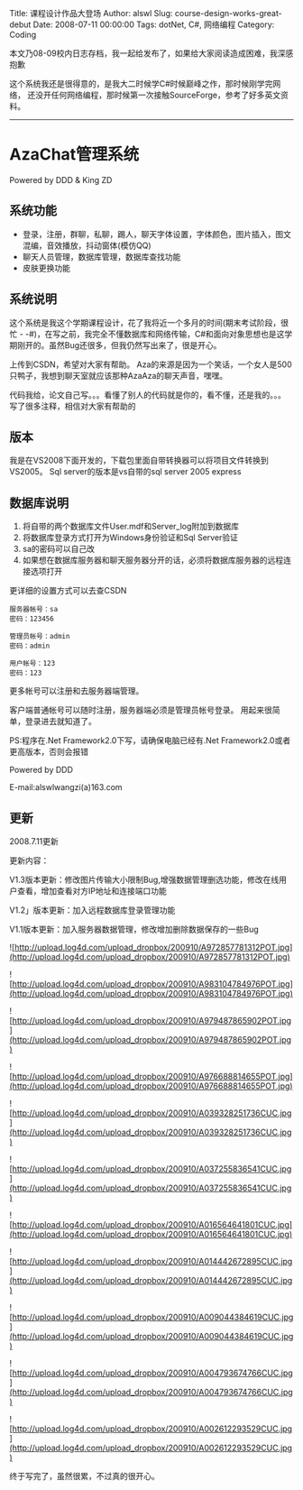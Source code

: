 Title: 课程设计作品大登场
Author: alswl
Slug: course-design-works-great-debut
Date: 2008-07-11 00:00:00
Tags: dotNet, C#, 网络编程
Category: Coding

本文乃08-09校内日志存档，我一起给发布了，如果给大家阅读造成困难，我深感抱歉

这个系统我还是很得意的，是我大二时候学C#时候巅峰之作，那时候刚学完网络，
还没开任何网络编程，那时候第一次接触SourceForge，参考了好多英文资料。

----

# AzaChat管理系统 #
Powered by DDD & King ZD

## 系统功能 ##

* 登录，注册，群聊，私聊，踢人，聊天字体设置，字体颜色，图片插入，图文混编，音效播放，抖动窗体(模仿QQ)
* 聊天人员管理，数据库管理，数据库查找功能
* 皮肤更换功能

## 系统说明 ##

这个系统是我这个学期课程设计，花了我将近一个多月的时间(期末考试阶段，很忙 - -#)，在写之前，我完全不懂数据库和网络传输，C#和面向对象思想也是这学期刚开的。虽然Bug还很多，但我仍然写出来了，很是开心。

上传到CSDN，希望对大家有帮助。 
Aza的来源是因为一个笑话，一个女人是500只鸭子，我想到聊天室就应该那种AzaAza的聊天声音，嘿嘿。

代码我给，论文自己写。。。看懂了别人的代码就是你的，看不懂，还是我的。。。
写了很多注释，相信对大家有帮助的

## 版本 ##

我是在VS2008下面开发的，下载包里面自带转换器可以将项目文件转换到VS2005。
Sql server的版本是vs自带的sql server 2005 express

## 数据库说明 ##

1. 将自带的两个数据库文件User.mdf和Server_log附加到数据库
1. 将数据库登录方式打开为Windows身份验证和Sql Server验证
1. sa的密码可以自己改
1. 如果想在数据库服务器和聊天服务器分开的话，必须将数据库服务器的远程连接选项打开

更详细的设置方式可以去查CSDN

```
服务器帐号：sa
密码：123456

管理员帐号：admin
密码：admin

用户帐号：123
密码：123
```

更多帐号可以注册和去服务器端管理。

客户端普通帐号可以随时注册，服务器端必须是管理员帐号登录。
用起来很简单，登录进去就知道了。

PS:程序在.Net Framework2.0下写，请确保电脑已经有.Net Framework2.0或者更高版本，否则会报错

Powered by DDD

E-mail:alswlwangzi(a)163.com

## 更新 ##

2008.7.11更新

更新内容：

V1.3版本更新：修改图片传输大小限制Bug,增强数据管理删选功能，修改在线用户查看，增加查看对方IP地址和连接端口功能

V1.2」版本更新：加入远程数据库登录管理功能

V1.1版本更新：加入服务器数据管理，修改增加删除数据保存的一些Bug

![http://upload.log4d.com/upload_dropbox/200910/A972857781312POT.jpg](http://upload.log4d.com/upload_dropbox/200910/A972857781312POT.jpg)

![http://upload.log4d.com/upload_dropbox/200910/A983104784976POT.jpg](http://upload.log4d.com/upload_dropbox/200910/A983104784976POT.jpg)


![http://upload.log4d.com/upload_dropbox/200910/A979487865902POT.jpg](http://upload.log4d.com/upload_dropbox/200910/A979487865902POT.jpg)

![http://upload.log4d.com/upload_dropbox/200910/A976688814655POT.jpg](http://upload.log4d.com/upload_dropbox/200910/A976688814655POT.jpg)

![http://upload.log4d.com/upload_dropbox/200910/A039328251736CUC.jpg](http://upload.log4d.com/upload_dropbox/200910/A039328251736CUC.jpg)

![http://upload.log4d.com/upload_dropbox/200910/A037255836541CUC.jpg](http://upload.log4d.com/upload_dropbox/200910/A037255836541CUC.jpg)

![http://upload.log4d.com/upload_dropbox/200910/A016564641801CUC.jpg](http://upload.log4d.com/upload_dropbox/200910/A016564641801CUC.jpg)

![http://upload.log4d.com/upload_dropbox/200910/A014442672895CUC.jpg](http://upload.log4d.com/upload_dropbox/200910/A014442672895CUC.jpg)

![http://upload.log4d.com/upload_dropbox/200910/A009044384619CUC.jpg](http://upload.log4d.com/upload_dropbox/200910/A009044384619CUC.jpg)

![http://upload.log4d.com/upload_dropbox/200910/A004793674766CUC.jpg](http://upload.log4d.com/upload_dropbox/200910/A004793674766CUC.jpg)

![http://upload.log4d.com/upload_dropbox/200910/A002612293529CUC.jpg](http://upload.log4d.com/upload_dropbox/200910/A002612293529CUC.jpg)


终于写完了，虽然很累，不过真的很开心。
